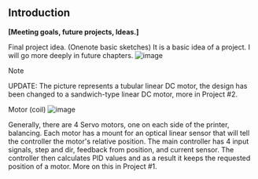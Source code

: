 ## Introduction

**[Meeting goals, future projects, Ideas.]**



Final project idea. (Onenote basic sketches) It is a basic idea of a project. I will go more deeply in future chapters.
![image](https://github.com/studdev101/Quality-Speed-Printing-DIY-SERVOS-/assets/101147725/0bff0d91-4913-4a3b-9a9c-68676ec6b92b)

> [!NOTE]
>UPDATE: The picture represents a tubular linear DC motor, the design has been changed to a sandwich-type linear DC motor, more in Project #2.


Motor (coil)
![image](https://github.com/studdev101/Quality-Speed-Printing-DIY-SERVOS-/assets/101147725/09d390c1-aea4-49e4-b7a3-8013e31633f9)

Generally, there are 4 Servo motors, one on each side of the printer, balancing. Each motor has a mount for an optical linear sensor that will tell the controller the motor's relative position. The main controller has 4 input signals, step and dir, feedback from position, and current sensor. The controller then calculates PID values and as a result it keeps the requested position of a motor. More on this in Project #1.
